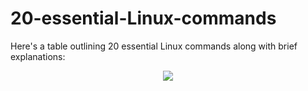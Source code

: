 # 20-essential-Linux-commands
Here's a table outlining 20 essential Linux commands along with brief explanations:




<p align="center">
  <a href="https://skillicons.dev">
    <img src="https://github.com/noetovar5/20-essential-Linux-commands" />
  </a>
</p>

